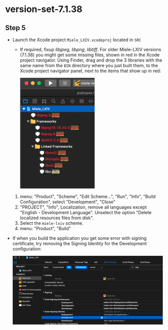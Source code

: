 # version-set-7.1.38
## Step 5
- Launch the Xcode project `Miele_LXIV.xcodeproj` located in `SRC`

	-  If required, fixup *libjpeg*, *libpng*, *libtiff*. For older Miele-LXIV versions (7.1.38) you might get some missing files, shown in red in the Xcode project navigator. Using Finder, drag and drop the 3 libraries with the same name from the `BIN` directory where you just built them, to the Xcode project navigator panel, next to the items that show up in red:

		![step5](img/step5.png)

	1.  menu: "Product", "Scheme", "Edit Scheme...", "Run", "Info", "Build Configuration", select "Development", "Close"
	2. "PROJECT", "Info", Localization, remove all languages except "English - Development Language". Unselect the option "Delete localized resources files from disk".
	3. Select the `miele-lxiv` scheme.
	4. menu: "Product", "Build"

- If when you build the application you get some error with signing certificate, try removing the Signing Identity for the Development configuration:

	![codesign](img/codesign.png)

